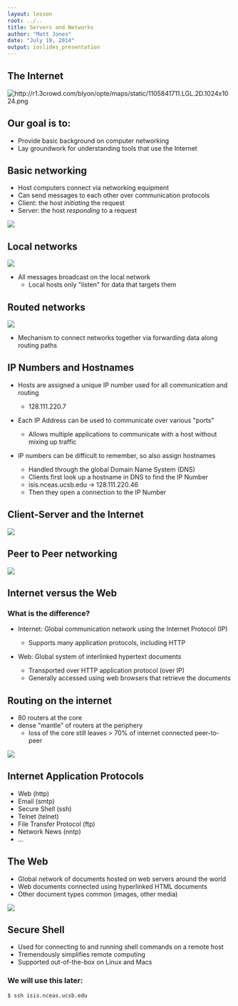 ```yaml
---
layout: lesson
root: ../..
title: Servers and Networks
author: "Matt Jones"
date: "July 19, 2014"
output: ioslides_presentation
---
```


## The Internet

![](images/internet-1024x1024.png
    "http://r1.3crowd.com/blyon/opte/maps/static/1105841711.LGL.2D.1024x1024.png")

## Our goal is to:

* Provide basic background on computer networking 
* Lay groundwork for understanding tools that use the Internet

## Basic networking

* Host computers connect via networking equipment
* Can send messages to each other over communication protocols
* Client: the host *initiating* the request
* Server: the host *responding* to a request

![](images/tcp_ports.jpg)


## Local networks

![](images/client-server-network.png)

- All messages broadcast on the local network
    - Local hosts only "listen" for data that targets them

## Routed networks

![](images/routers_archs.gif)

* Mechanism to connect networks together via forwarding data along routing paths


## IP Numbers and Hostnames

* Hosts are assigned a unique IP number used for all communication and routing
    - 128.111.220.7
* Each IP Address can be used to communicate over various "ports"
    - Allows multiple applications to communicate with a host without mixing up traffic

* IP numbers can be difficult to remember, so also assign hostnames
    - Handled through the global Domain Name System (DNS)
    - Clients first look up a hostname in DNS to find the IP Number
    - isis.nceas.ucsb.edu -> 128.111.220.46
    - Then they open a connection to the IP Number


## Client-Server and the Internet

![](images/client-server.png)

## Peer to Peer networking

![](images/p2p-network.png)


## Internet versus the Web

### What is the difference?

* Internet: Global communication network using the Internet Protocol (IP)
    - Supports many application protocols, including HTTP

* Web: Global system of interlinked hypertext documents
    - Transported over HTTP application protocol (over IP)
    - Generally accessed using web browsers that retrieve the documents

## Routing on the internet

* 80 routers at the core
* dense "mantle" of routers at the periphery
    - loss of the core still leaves > 70% of internet connected peer-to-peer

![](images/internet-core.jpg)

## Internet Application Protocols

* Web (http)
* Email (smtp)
* Secure Shell (ssh)
* Telnet (telnet)
* File Transfer Protocol (ftp)
* Network News (nntp)
* ...

## The Web

* Global network of documents hosted on web servers around the world
* Web documents connected using hyperlinked HTML documents
* Other document types common (images, other media)

![](images/img_HTTP_request.png)

## Secure Shell

* Used for connecting to and running shell commands on a remote host
* Tremendously simplifies remote computing
* Supported out-of-the-box on Linux and Macs

### We will use this later:

```bash
$ ssh isis.nceas.ucsb.edu
```



